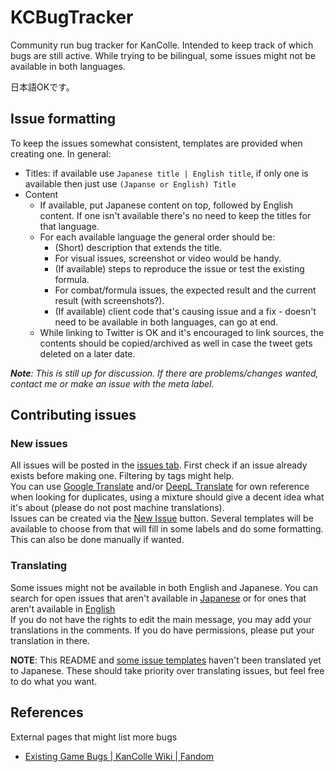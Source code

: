 # KCBugTracker
Community run bug tracker for KanColle. Intended to keep track of which bugs are still active. While trying to be bilingual, some issues might not be available in both languages.

日本語OKです。

## Issue formatting
To keep the issues somewhat consistent, templates are provided when creating one. In general:
- Titles: if available use `Japanese title | English title`, if only one is available then just use `(Japanse or English) Title`
- Content
  - If available, put Japanese content on top, followed by English content. If one isn't available there's no need to keep the titles for that language.
  - For each available language the general order should be:
    - (Short) description that extends the title.
    - For visual issues, screenshot or video would be handy.
    - (If available) steps to reproduce the issue or test the existing formula.
    - For combat/formula issues, the expected result and the current result (with screenshots?).
    - (If available) client code that's causing issue and a fix - doesn't need to be available in both languages, can go at end.
  - While linking to Twitter is OK and it's encouraged to link sources, the contents should be copied/archived as well in case the tweet gets deleted on a later date. 

***Note**: This is still up for discussion. If there are problems/changes wanted, contact me or make an issue with the meta label.*  

## Contributing issues
### New issues
All issues will be posted in the [issues tab](https://github.com/Tibowl/KCBugTracker/issues). First check if an issue already exists before making one. Filtering by tags might help.  
You can use [Google Translate](https://translate.google.com/) and/or [DeepL Translate](https://www.deepl.com/translator) for own reference when looking for duplicates, using a mixture should give a decent idea what it's about (please do not post machine translations).  
Issues can be created via the [New Issue](https://github.com/Tibowl/KCBugTracker/issues/new/choose) button. Several templates will be available to choose from that will fill in some labels and do some formatting. This can also be done manually if wanted.  

### Translating  
Some issues might not be available in both English and Japanese. You can search for open issues that aren't available in [Japanese](https://github.com/Tibowl/KCBugTracker/issues?q=is%3Aopen+-label%3Alang%3A%E6%97%A5%E6%9C%AC%E8%AA%9E) or for ones that aren't available in [English](https://github.com/Tibowl/KCBugTracker/issues?q=is%3Aopen+-label%3Alang%3AEnglish)  
If you do not have the rights to edit the main message, you may add your translations in the comments. If you do have permissions, please put your translation in there.

**NOTE**: This README and [some issue templates](https://github.com/Tibowl/KCBugTracker/tree/master/.github/ISSUE_TEMPLATE) haven't been translated yet to Japanese. These should take priority over translating issues, but feel free to do what you want.  

## References
External pages that might list more bugs
- [Existing Game Bugs | KanColle Wiki | Fandom](https://kancolle.fandom.com/wiki/Existing_Game_Bugs)



